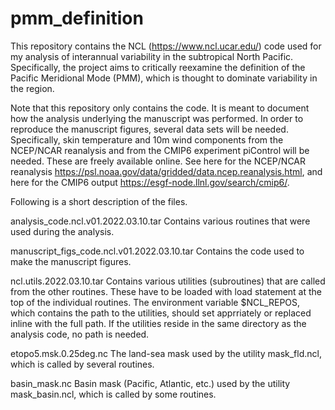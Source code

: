# pmm_definition
This repository contains the NCL (https://www.ncl.ucar.edu/) code used for my analysis of interannual variability in the subtropical North Pacific.
Specifically, the project aims to critically reexamine the definition of the Pacific Meridional Mode (PMM), which is thought to dominate variability in the region.

Note that this repository only contains the code. It is meant to document how the analysis underlying the manuscript was performed. In order to reproduce the manuscript figures, several data sets will be needed. Specifically, skin temperature and 10m wind components from the NCEP/NCAR reanalysis and from the CMIP6 experiment piControl will be needed. These are freely available online. See here for the NCEP/NCAR reanalysis https://psl.noaa.gov/data/gridded/data.ncep.reanalysis.html, and here for the CMIP6 output https://esgf-node.llnl.gov/search/cmip6/. 

Following is a short description of the files.

analysis_code.ncl.v01.2022.03.10.tar
Contains various routines that were used during the analysis.

manuscript_figs_code.ncl.v01.2022.03.10.tar
Contains the code used to make the manuscript figures.

ncl.utils.2022.03.10.tar
Contains various utilities (subroutines) that are called from the other routines. These have to be loaded with load statement at the top of the individual routines. The environment variable $NCL_REPOS, which contains the path to the utilities, should set apprriately or replaced inline with the full path. If the utilities reside in the same directory as the analysis code, no path is needed.

etopo5.msk.0.25deg.nc
The land-sea mask used by the utility mask_fld.ncl, which is called by several routines.

basin_mask.nc
Basin mask (Pacific, Atlantic, etc.) used by the utility mask_basin.ncl, which is called by some routines.
